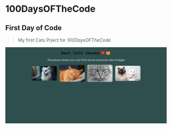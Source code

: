 # 100DaysOFTheCode

## First Day of Code

> My first Cats Prject for _*100DaysOFTheCode*_

![Alt text](./Day-One/cats.png)
